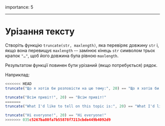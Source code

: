 importance: 5

---

# Урізання тексту

Створіть функцію `truncate(str, maxlength)`, яка перевіряє довжину `str` і, якщо вона перевищує `maxlength` -- замінює кінець `str` символом трьох крапок `"…"`, щоб його довжина була рівною `maxlength`.

Результатом функції повинен бути урізаний (якщо потребується) рядок.

Наприклад:

```js
<<<<<<< HEAD
truncate("Що я хотів би розповісти на цю тему:", 20) == "Що я хотів би розпо…"

truncate("Всім привіт!", 20) == "Всім привіт!"
=======
truncate("What I'd like to tell on this topic is:", 20) == "What I'd like to te…"

truncate("Hi everyone!", 20) == "Hi everyone!"
>>>>>>> 035c5267ba80fa7b55878f7213cbde449b4092d9
```
